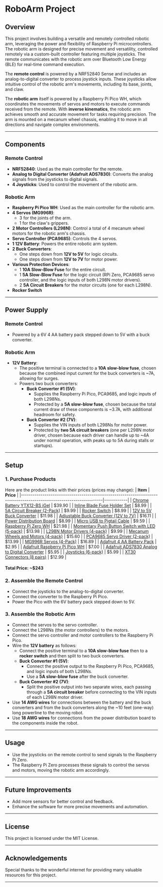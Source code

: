 # RoboArm Project

## Overview
This project involves building a versatile and remotely controlled robotic arm, leveraging the power and flexibility of Raspberry Pi microcontrollers. The robotic arm is designed for precise movement and versatility, controlled remotely via a custom-built controller featuring multiple joysticks. The remote communicates with the robotic arm over Bluetooth Low Energy (BLE) for real-time command execution.

The **remote control** is powered by a NRF52840 Sense and includes an analog-to-digital converter to process joystick inputs. These joysticks allow intuitive control of the robotic arm's movements, including its base, joints, and claw.

The **robotic arm** itself is powered by a Raspberry Pi Pico WH, which coordinates the movements of servos and motors to execute commands received from the remote. With **inverse kinematics**, the robotic arm achieves smooth and accurate movement for tasks requiring precision. The arm is mounted on a mecanum wheel chassis, enabling it to move in all directions and navigate complex environments.

---

## Components

### Remote Control
- **NRF52840**: Used as the main controller for the remote.
- **Analog to Digital Converter (Adafruit ADS7830)**: Converts the analog signals from the joysticks to digital signals.
- **4 Joysticks**: Used to control the movement of the robotic arm.

### Robotic Arm
- **Raspberry Pi Pico WH**: Used as the main controller for the robotic arm.
- **4 Servos (MG996R)**:
  - 3 for the joints of the arm.
  - 1 for the claw's grippers.
- **2 Motor Controllers (L298N)**: Control a total of 4 mecanum wheel motors for the robotic arm's chassis.
- **Servo Controller (PCA9685)**: Controls the 4 servos.
- **1 12V Battery**: Powers the entire robotic arm system.
- **2 Buck Converters**:
  - One steps down from **12V to 5V** for logic circuits.
  - One steps down from **12V to 7V** for motor power.
- **Various Protection Devices**:
  - 1 **10A Slow-Blow Fuse** for the entire circuit.
  - 1 **5A Slow-Blow Fuse** for the logic circuit (RPi Zero, PCA9685 servo controller, and the logic inputs of both L298N motor drivers).
  - 2 **5A Circuit Breakers** for the motor circuits (one for each L298N).
- **Rocker Switch**

---

## Power Supply

### Remote Control
- Powered by a 6V 4 AA battery pack stepped down to 5V with a buck converter.

### Robotic Arm
- **12V Battery**:
  - The positive terminal is connected to a **10A slow-blow fuse**, chosen because the combined input current for the buck converters is ~7A, allowing for surges.
  - Powers two buck converters:
    - **Buck Converter #1 (5V)**:
      - Supplies the Raspberry Pi Pico, PCA9685, and logic inputs of both L298Ns.
      - Protected by a **5A slow-blow fuse**, chosen because the total current draw of these components is ~3.7A, with additional headroom for safety.
    - **Buck Converter #2 (7V)**:
      - Supplies the VIN inputs of both L298Ns for motor power.
      - Protected by **two 5A circuit breakers** (one per L298N motor driver, chosen because each driver can handle up to ~4A under normal operation, with peaks up to 5A during stalls or startups).

---

## Setup

### 1. Purchase Products
Here are the product links with their prices (prices may change):
| **Item**                                                                                                               | **Price**  |
|------------------------------------------------------------------------------------------------------------------------|------------|
| [Chrome Battery YTX12-BS iGel](https://www.amazon.com/Chrome-Battery-iGel-12-BS-CYTX12-BS/dp/B01DOIULOO)                | $39.90     |
| [Inline Blade Fuse Holder Set](https://www.amazon.com/GNAWRISHING-Inline-Holder-Standard-Assorted/dp/B09Y8GB799)       | $8.99      |
| [5A Circuit Breaker (2-Pack)](https://www.amazon.com/mxuteuk-Breakers-Protector-Terminals-Waterproof/dp/B08QVCYLMD)    | $9.99      |
| [Rocker Switch](https://www.amazon.com/gp/product/B07XD8J2PL)                                                          | $8.99      |
| [12V to 5V Buck Converter](https://www.amazon.com/VOLRANTISE-Converter-Voltage-Regulator-Transformer/dp/B09X1ZGR38)       | $11.98     |
| [Adjustable Buck Converter (12V to 7V)](https://www.amazon.com/Converter-DROK-Adjustable-Regulator-Indicator/dp/B00HHQ0VP4) | $16.11  |
| [Power Distribution Board](https://www.amazon.com/Tnisesm-Position-Distribution-Inputs-Outputs/dp/B0BWN19R6R)          | $8.99      |
| [Micro USB to Pigtail Cable](https://www.amazon.com/gp/product/B0BZ8XWL18/ref=ewc_pr_img_4?smid=A1PP7IW2YCJN73&psc=1)   | $9.59      |
| [Raspberry Pi Zero WH](https://www.amazon.com/Raspberry-Bluetooth-Compatible-Connector-headers/dp/B0CG99MR5W)          | $21.98     |
| [Momentary Push Button Switch with LED (5-pack)](https://www.amazon.com/Momentary-Indicator-Pushbutton-Waterproof-Stainless/dp/B08L13JG8M/) | $13.98   |
| [L298N Motor Drivers (4-pack)](https://www.amazon.com/gp/product/B0CR6MLY7F/ref=ewc_pr_img_7?smid=A1YZW40LYQY3L1&psc=1) | $9.99      |
| [Mecanum Wheels and Motors (4-pack)](https://www.amazon.com/gp/product/B0CBJJM1KQ/ref=ewc_pr_img_3?smid=A2S878EGP30YQG&th=1) | $15.60  |
| [PCA9685 Servo Driver (2-pack)](https://www.amazon.com/gp/product/B07BRS249H/ref=ewc_pr_img_8?smid=A30QSGOJR8LMXA&psc=1) | $13.99  |
| [MG996R Servos (4-Pack)](https://www.amazon.com/2-Pack-MG996R-Torque-Digital-Helicopter/dp/B0D7M2Y2BR)                 | $16.89     |
| [Adafruit 4 AA Battery Pack](https://www.adafruit.com/product/830)                                                     | $2.95      |
| [Adafruit Raspberry Pi Pico WH](https://www.adafruit.com/product/5544)                                                 | $7.00      |
| [Adafruit ADS7830 Analog to Digital Converter](https://www.adafruit.com/product/5836)                                  | $5.95      |
| [Joysticks (6-pack)](https://www.amazon.com/gp/product/B0DH2G1PVP/ref=ewc_pr_img_6?smid=A3EW69KEBHQF24&psc=1)           | $5.99      |
| [XT30 Connectors (8 pairs)](https://www.amazon.com/Pairs-Female-Connector-Silicone-Battery/dp/B07C5KJX24/)           | $12.99      |

#### **Total Price: ~$243**

### 2. **Assemble the Remote Control**

- Connect the joysticks to the analog-to-digital converter.
- Connect the converter to the Raspberry Pi Pico.
- Power the Pico with the 6V battery pack stepped down to 5V.

### 3. **Assemble the Robotic Arm**
   - Connect the servos to the servo controller.
   - Connect the L298Ns (the motor controllers) to the motors.
   - Connect the servo controller and motor controllers to the Raspberry Pi Pico.
   - Wire the **12V battery** as follows:
     - Connect the positive terminal to a **10A slow-blow fuse** then to a **rocker switch** and then split to two buck converters.
     - **Buck Converter #1 (5V)**:
       - Connect the positive output to the Raspberry Pi Pico, PCA9685, and logic inputs of both L298Ns.
       - Use a **5A slow-blow fuse** after the buck converter.
     - **Buck Converter #2 (7V)**:
       - Split the positive output into two separate wires, each passing through a **5A circuit breaker** before connecting to the VIN inputs of each L298N motor driver.
   - Use **14 AWG wires** for connections between the battery and the buck converters and from the buck converters along the ~10 feet (one-way) long powerline to the moving robot.
   - Use **18 AWG wires** for connections from the power distribution board to the components inside the robot.

---

## Usage
- Use the joysticks on the remote control to send signals to the Raspberry Pi Zero.
- The Raspberry Pi Zero processes these signals to control the servos and motors, moving the robotic arm accordingly.

---

## Future Improvements
- Add more sensors for better control and feedback.
- Enhance the software for more precise movements and automation.

---

## License
This project is licensed under the MIT License.

---

## Acknowledgements
Special thanks to the wonderful internet for providing many valuable resources for this project.

---